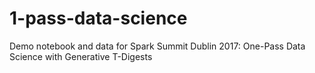 # 1-pass-data-science
Demo notebook and data for Spark Summit Dublin 2017: One-Pass Data Science with Generative T-Digests
